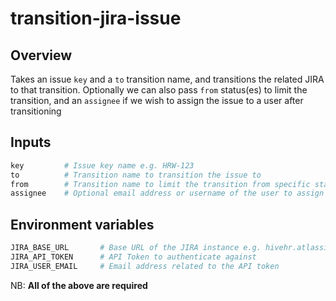 # transition-jira-issue

## Overview

Takes an issue `key` and a `to` transition name, and transitions the related JIRA to that transition. Optionally we can also pass `from` status(es) to limit the transition, and an `assignee` if we wish to assign the issue to a user after transitioning

## Inputs

```bash
key      	# Issue key name e.g. HRW-123
to     	 	# Transition name to transition the issue to
from     	# Transition name to limit the transition from specific statuses
assignee    # Optional email address or username of the user to assign the issue to after transitioning
```

## Environment variables

```bash
JIRA_BASE_URL       # Base URL of the JIRA instance e.g. hivehr.atlassian.net
JIRA_API_TOKEN      # API Token to authenticate against
JIRA_USER_EMAIL     # Email address related to the API token
```

NB: **All of the above are required**
